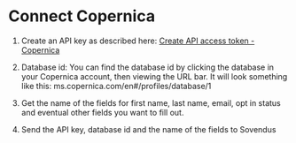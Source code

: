 # Connect Copernica

1. Create an API key as described here: [Create API access token - Copernica](https://buckles.io/docs/knowledge-base/copernica/create-api-access-token)

2. Database id: You can find the database id by clicking the database in your Copernica account, then viewing the URL bar. It will look something like this: ms.copernica.com/en#/profiles/database/1

3. Get the name of the fields for first name, last name, email, opt in status and eventual other fields you want to fill out.

4. Send the API key, database id and the name of the fields to Sovendus
